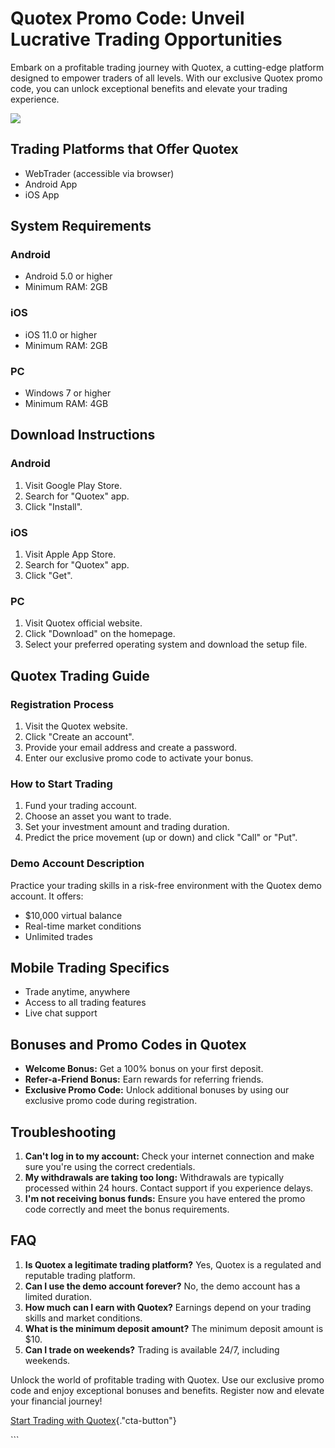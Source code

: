 # Quotex Promo Code: Unveil Lucrative Trading Opportunities

Embark on a profitable trading journey with Quotex, a cutting-edge
platform designed to empower traders of all levels. With our exclusive
Quotex promo code, you can unlock exceptional benefits and elevate your
trading experience.

[![](https://static.quotex.io/files/4_en/300_250.jpg)](https://traff.sbs/brokerqxlid)

## Trading Platforms that Offer Quotex

-   WebTrader (accessible via browser)
-   Android App
-   iOS App

## System Requirements

### Android

-   Android 5.0 or higher
-   Minimum RAM: 2GB

### iOS

-   iOS 11.0 or higher
-   Minimum RAM: 2GB

### PC

-   Windows 7 or higher
-   Minimum RAM: 4GB

## Download Instructions

### Android

1.  Visit Google Play Store.
2.  Search for "Quotex" app.
3.  Click "Install".

### iOS

1.  Visit Apple App Store.
2.  Search for "Quotex" app.
3.  Click "Get".

### PC

1.  Visit Quotex official website.
2.  Click "Download" on the homepage.
3.  Select your preferred operating system and download the setup file.

## Quotex Trading Guide

### Registration Process

1.  Visit the Quotex website.
2.  Click "Create an account".
3.  Provide your email address and create a password.
4.  Enter our exclusive promo code to activate your bonus.

### How to Start Trading

1.  Fund your trading account.
2.  Choose an asset you want to trade.
3.  Set your investment amount and trading duration.
4.  Predict the price movement (up or down) and click "Call" or
    "Put".

### Demo Account Description

Practice your trading skills in a risk-free environment with the Quotex
demo account. It offers:

-   \$10,000 virtual balance
-   Real-time market conditions
-   Unlimited trades

## Mobile Trading Specifics

-   Trade anytime, anywhere
-   Access to all trading features
-   Live chat support

## Bonuses and Promo Codes in Quotex

-   **Welcome Bonus:** Get a 100% bonus on your first deposit.
-   **Refer-a-Friend Bonus:** Earn rewards for referring friends.
-   **Exclusive Promo Code:** Unlock additional bonuses by using our
    exclusive promo code during registration.

## Troubleshooting

1.  **Can\'t log in to my account:** Check your internet connection and
    make sure you\'re using the correct credentials.
2.  **My withdrawals are taking too long:** Withdrawals are typically
    processed within 24 hours. Contact support if you experience delays.
3.  **I\'m not receiving bonus funds:** Ensure you have entered the
    promo code correctly and meet the bonus requirements.

## FAQ

1.  **Is Quotex a legitimate trading platform?** Yes, Quotex is a
    regulated and reputable trading platform.
2.  **Can I use the demo account forever?** No, the demo account has a
    limited duration.
3.  **How much can I earn with Quotex?** Earnings depend on your trading
    skills and market conditions.
4.  **What is the minimum deposit amount?** The minimum deposit amount
    is \$10.
5.  **Can I trade on weekends?** Trading is available 24/7, including
    weekends.

Unlock the world of profitable trading with Quotex. Use our exclusive
promo code and enjoy exceptional bonuses and benefits. Register now and
elevate your financial journey!

[Start Trading with
Quotex](\%22https://traff.sbs/brokerqxsignup\%22){."cta-button"}

\`\`\`

